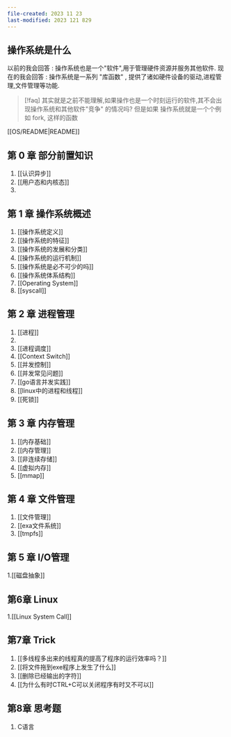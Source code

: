 ```yaml
---
file-created: 2023 11 23
last-modified: 2023 121 829
---
```


## 操作系统是什么 

以前的我会回答 : 操作系统也是一个"软件",用于管理硬件资源并服务其他软件. 
现在的我会回答 : 操作系统是一系列 "库函数" , 提供了诸如硬件设备的驱动,进程管理,文件管理等功能. 


>[!faq] 其实就是之前不能理解,如果操作也是一个时刻运行的软件,其不会出现操作系统和其他软件"竞争" 的情况吗? 
>但是如果 操作系统就是一个个例如 fork,  这样的函数



[[OS/README|README]]
## 第 0 章 部分前置知识

1. [[认识异步]]
2. [[用户态和内核态]]
3. 
## 第 1 章 操作系统概述

1. [[操作系统定义]]
2. [[操作系统的特征]]
3. [[操作系统的发展和分类]]
4. [[操作系统的运行机制]]
5. [[操作系统是必不可少的吗]]
6. [[操作系统体系结构]]
7. [[Operating System]]
8. [[syscall]]

## 第 2 章 进程管理

1. [[进程]]
2. 
3. [[进程调度]]
4. [[Context Switch]]
5. [[并发控制]]
6. [[并发常见问题]]
7. [[go语言并发实践]]
8. [[linux中的进程和线程]]
9. [[死锁]]


## 第 3 章 内存管理

1. [[内存基础]]
2. [[内存管理]]
3. [[非连续存储]]
4. [[虚拟内存]]
5. [[mmap]]



## 第 4 章 文件管理

1. [[文件管理]]
2. [[exa文件系统]]
3. [[tmpfs]]



## 第 5 章 I/O管理
1.[[磁盘抽象]]


## 第6章 Linux 

1.[[Linux System Call]]

## 第7章 Trick

1. [[多线程多出来的线程真的提高了程序的运行效率吗？]]
2. [[将文件拖到exe程序上发生了什么]]
3. [[删除已经输出的字符]]
4. [[为什么有时CTRL+C可以关闭程序有时又不可以]]

## 第8章 思考题 
1. C语言

